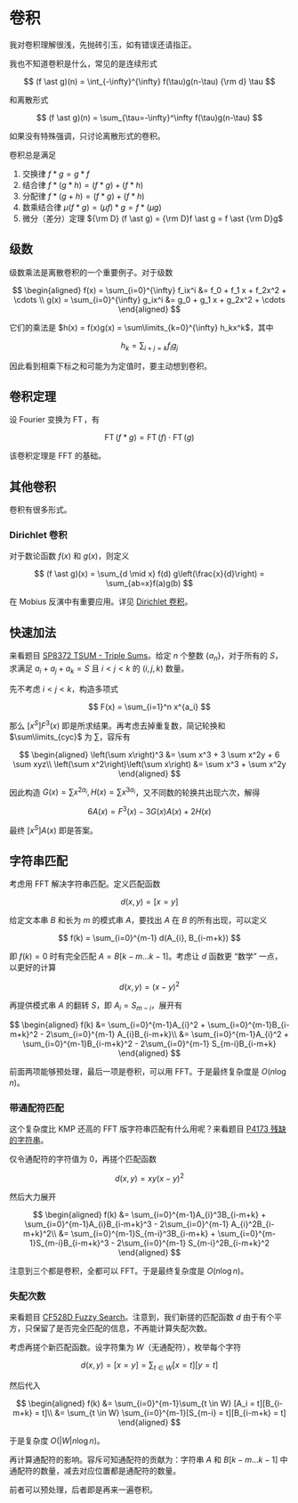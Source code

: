 # 卷积

我对卷积理解很浅，先抛砖引玉，如有错误还请指正。

我也不知道卷积是什么，常见的是连续形式

$$
(f \ast g)(n) = \int_{-\infty}^{\infty} f(\tau)g(n-\tau) {\rm d} \tau
$$

和离散形式

$$
(f \ast g)(n) = \sum_{\tau=-\infty}^\infty f(\tau)g(n-\tau)
$$

如果没有特殊强调，只讨论离散形式的卷积。

卷积总是满足

1. 交换律 $f \ast g = g \ast f$
2. 结合律 $f \ast (g \ast h) = (f \ast g) + (f \ast h)$
3. 分配律 $f \ast (g + h) = (f \ast g) + (f \ast h)$
4. 数乘结合律 $\mu (f \ast g) = (\mu f) \ast g = f \ast (\mu g)$
5. 微分（差分）定理 ${\rm D} (f \ast g) = {\rm D}f \ast g = f \ast {\rm D}g$

## 级数

级数乘法是离散卷积的一个重要例子。对于级数

$$
\begin{aligned}
f(x) = \sum_{i=0}^{\infty} f_ix^i &=  f_0 + f_1 x + f_2x^2 + \cdots \\
g(x) = \sum_{i=0}^{\infty} g_ix^i &=  g_0 + g_1 x + g_2x^2 + \cdots
\end{aligned}
$$

它们的乘法是 $h(x) = f(x)g(x) = \sum\limits_{k=0}^{\infty} h_kx^k$，其中

$$
h_k = \sum_{i+j=k}f_ig_j
$$

因此看到相乘下标之和可能为为定值时，要主动想到卷积。

## 卷积定理

设 Fourier 变换为 $\operatorname{FT}$，有

$$
\operatorname{FT}(f \ast g) = \operatorname{FT}(f) \cdot \operatorname{FT}(g)
$$

该卷积定理是 FFT 的基础。

## 其他卷积

卷积有很多形式。

### Dirichlet 卷积

对于数论函数 $f(x)$ 和 $g(x)$，则定义

$$
(f \ast g)(x) = \sum_{d \mid x} f(d) g\left(\frac{x}{d}\right) = \sum_{ab=x}f(a)g(b)
$$

在 Mobius 反演中有重要应用。详见 [Dirichlet 卷积](dirichlet.html)。

## 快速加法

来看题目 [SP8372 TSUM - Triple Sums](https://www.luogu.com.cn/problem/SP8372)。给定 $n$ 个整数 $\{a_n\}$，对于所有的 $S$，求满足 $a_i+a_j+a_k=S$ 且 $i < j < k$ 的 $(i,j,k)$ 数量。

先不考虑 $i < j < k$，构造多项式

$$
F(x) = \sum_{i=1}^n x^{a_i}
$$

那么 $[x^S]F^3(x)$ 即是所求结果。再考虑去掉重复数，简记轮换和 $\sum\limits_{cyc}$ 为 $\sum$，容斥有

$$
\begin{aligned}
\left(\sum x\right)^3 &= \sum  x^3 + 3 \sum  x^2y + 6 \sum xyz\\
\left(\sum x^2\right)\left(\sum x\right) &= \sum x^3 + \sum  x^2y
\end{aligned}
$$

因此构造 $G(x) = \sum x^{2a_i}, H(x) = \sum x^{3a_i}$，又不同数的轮换共出现六次，解得

$$
6 A(x) = F^3(x) - 3G(x)A(x) + 2H(x)
$$

最终 $[x^S]A(x)$ 即是答案。

## 字符串匹配

考虑用 FFT 解决字符串匹配。定义匹配函数

$$
d(x,y) = [x = y]
$$

给定文本串 $B$ 和长为 $m$ 的模式串 $A$，要找出 $A$ 在 $B$ 的所有出现，可以定义

$$
f(k) = \sum_{i=0}^{m-1} d(A_{i}, B_{i-m+k})
$$

即 $f(k) = 0$ 时有完全匹配 $A = B[k-m\ldots k-1]$。考虑让 $d$ 函数更 “数学” 一点，以更好的计算

$$
d(x,y) = (x - y)^2
$$

再提供模式串 $A$ 的翻转 $S$，即 $A_i = S_{m-i}$，展开有

$$
\begin{aligned}
f(k) &= \sum_{i=0}^{m-1}A_{i}^2 + \sum_{i=0}^{m-1}B_{i-m+k}^2 - 2\sum_{i=0}^{m-1} A_{i}B_{i-m+k}\\
&= \sum_{i=0}^{m-1}A_{i}^2 + \sum_{i=0}^{m-1}B_{i-m+k}^2 - 2\sum_{i=0}^{m-1} S_{m-i}B_{i-m+k}
\end{aligned}
$$

前面两项能够预处理，最后一项是卷积，可以用 FFT。于是最终复杂度是 $O(n \log n)$。

### 带通配符匹配

这个复杂度比 KMP 还高的 FFT 版字符串匹配有什么用呢？来看题目 [P4173 残缺的字符串](https://www.luogu.com.cn/problem/P4173)。

仅令通配符的字符值为 $0$，再搓个匹配函数

$$
d(x,y) = xy(x-y)^2
$$

然后大力展开

$$
\begin{aligned}
f(k) &= \sum_{i=0}^{m-1}A_{i}^3B_{i-m+k} + \sum_{i=0}^{m-1}A_{i}B_{i-m+k}^3 - 2\sum_{i=0}^{m-1} A_{i}^2B_{i-m+k}^2\\
&= \sum_{i=0}^{m-1}S_{m-i}^3B_{i-m+k} + \sum_{i=0}^{m-1}S_{m-i}B_{i-m+k}^3 - 2\sum_{i=0}^{m-1} S_{m-i}^2B_{i-m+k}^2
\end{aligned}
$$

注意到三个都是卷积，全都可以 FFT。于是最终复杂度是 $O(n \log n)$。

### 失配次数

来看题目 [CF528D Fuzzy Search](https://codeforces.com/problemset/problem/528/D)。注意到，我们新搓的匹配函数 $d$ 由于有个平方，只保留了是否完全匹配的信息，不再能计算失配次数。

考虑再搓个新匹配函数。设字符集为 $W$（无通配符），枚举每个字符

$$
d(x,y) = [x = y] = \sum_{t \in W} [x = t][y = t]
$$

然后代入

$$
\begin{aligned}
f(k) &= \sum_{i=0}^{m-1}\sum_{t \in W} [A_i = t][B_{i-m+k} = t]\\
&= \sum_{t \in W} \sum_{i=0}^{m-1}[S_{m-i} = t][B_{i-m+k} = t]
\end{aligned}
$$

于是复杂度 $O(|W|n\log n)$。

再计算通配符的影响。容斥可知通配符的贡献为：字符串 $A$ 和 $B[k-m\ldots k-1]$ 中通配符的数量，减去对应位置都是通配符的数量。

前者可以预处理，后者即是再来一遍卷积。
